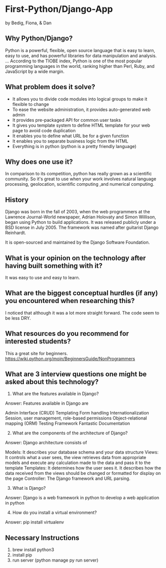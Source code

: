 # First-Python/Django-App
by Bedig, Fiona, & Dan

## Why Python/Django?
Python is a powerful, flexible, open source language that is easy to learn, easy to use, and has powerful libraries for data manipulation and analysis. ... According to the TIOBE index, Python is one of the most popular programming languages in the world, ranking higher than Perl, Ruby, and JavaScript by a wide margin.


## What problem does it solve?
- It allows you to divide code modules into logical groups to make it flexible to change
- To ease the website administration, it provides auto-generated web admin
- It provides pre-packaged API for common user tasks
- It gives you template system to define HTML template for your web page to avoid code duplication
- It enables you to define what URL be for a given function
- It enables you to separate business logic from the HTML
- Everything is in python (python is a pretty friendly language)


## Why does one use it?
In comparison to its competition, python has really grown as a scientific community. So it's great to use when your work involves natural language processing, geolocation, scientific computing ,and numerical computing.

## History
Django was born in the fall of 2003, when the web programmers at the Lawrence Journal-World newspaper, Adrian Holovaty and Simon Willison, began using Python to build applications. It was released publicly under a BSD license in July 2005. The framework was named after guitarist Django Reinhardt.

It is open-sourced and maintained by the Django Software Foundation.

## What is your opinion on the technology after having built something with it?
It was easy to use and easy to learn.

## What are the biggest conceptual hurdles (if any) you encountered when researching this?
I noticed that although it was a lot more straight forward. The code seem to be less DRY.

## What resources do you recommend for interested students?
This a great site for beginners.
https://wiki.python.org/moin/BeginnersGuide/NonProgrammers

## What are 3 interview questions one might be asked about this technology?
1. What are the features available in Django?

Answer: Features available in Django are

Admin Interface (CRUD)
Templating
Form handling
Internationalization
Session, user management, role-based permissions
Object-relational mapping (ORM)
Testing Framework
Fantastic Documentation

2. What are the components of the architecture of Django?

Answer: Django architecture consists of

Models: It describes your database schema and your data structure
Views: It controls what a user sees, the view retrieves data from appropriate models and execute any calculation made to the data and pass it to the template
Templates: It determines how the user sees it. It describes how the data received from the views should be changed or formatted for display on the page
Controller: The Django framework and URL parsing.

3. What is Django?

Answer: Django is a web framework in python to develop a web application in python

4. How do you install a virtual environment?

Answer: pip install virtualenv

## Necessary Instructions
1. brew install python3
2. install pip
3. run server (python manage py run server)
